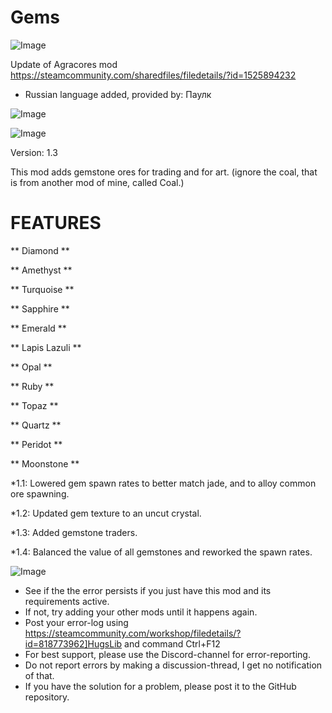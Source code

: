 # Gems

![Image](https://i.imgur.com/buuPQel.png)

Update of Agracores mod
https://steamcommunity.com/sharedfiles/filedetails/?id=1525894232

- Russian language added, provided by: Паулк

![Image](https://i.imgur.com/pufA0kM.png)

	
![Image](https://i.imgur.com/Z4GOv8H.png)


Version: 1.3
	
This mod adds gemstone ores for trading and for art.
(ignore the coal, that is from another mod of mine, called Coal.)


#  FEATURES 


** Diamond **

** Amethyst **

** Turquoise **

** Sapphire **

** Emerald **

** Lapis Lazuli **

** Opal **

** Ruby **

** Topaz **

** Quartz **

** Peridot **

** Moonstone **

*1.1: Lowered gem spawn rates to better match jade, and to alloy common ore spawning.

*1.2: Updated gem texture to an uncut crystal.

*1.3: Added gemstone traders.

*1.4: Balanced the value of all gemstones and reworked the spawn rates.


![Image](https://i.imgur.com/PwoNOj4.png)



-  See if the the error persists if you just have this mod and its requirements active.
-  If not, try adding your other mods until it happens again.
-  Post your error-log using https://steamcommunity.com/workshop/filedetails/?id=818773962]HugsLib and command Ctrl+F12
-  For best support, please use the Discord-channel for error-reporting.
-  Do not report errors by making a discussion-thread, I get no notification of that.
-  If you have the solution for a problem, please post it to the GitHub repository.





